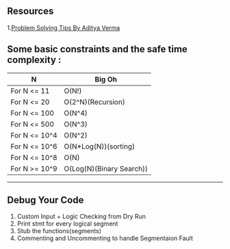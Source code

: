 ## Resources
1.[Problem Solving Tips By Aditya Verma](https://www.youtube.com/playlist?list=PL_z_8CaSLPWcB1QSAgbdMqyq-KXDqBiZx)

Some basic constraints and the safe time complexity :
---
| N | Big Oh |
|-----|------|
|For N <= 11  | O(N!) |
|For N <= 20 | O(2^N)(Recursion) |
|For N <= 100 | O(N^4) |
|For N <= 500 | O(N^3) |
|For N <= 10^4 | O(N^2) |
|For N <= 10^6 | O(N*Log(N))(sorting) |
|For N <= 10^8 | O(N) |
|For N >= 10^9 | O(Log(N)(Binary Search)) |
---

## Debug Your Code

1. Custom Input + Logic Checking from Dry Run
2. Print stmt for every logical segment
3. Stub the functions(segments)
4. Commenting and Uncommenting to handle Segmentaion Fault
